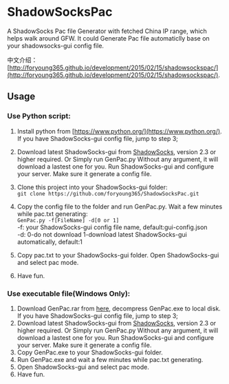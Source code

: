 # ShadowSocksPac

A ShadowSocks Pac file Generator with fetched China IP range, which helps walk around GFW. It could Generate Pac file automaticlly base on your shadowsocks-gui config file.

中文介绍：[http://foryoung365.github.io/development/2015/02/15/shadowsockspac/](http://foryoung365.github.io/development/2015/02/15/shadowsockspac/).

## Usage

### Use Python script:

1. Install python from [https://www.python.org/](https://www.python.org/). If you have ShadowSocks-gui config file, jump to step 3;
2. Download latest ShadowSocks-gui from [ShadowSocks](http://sourceforge.net/projects/shadowsocksgui/files/dist/), version 2.3 or higher required. Or Simply run GenPac.py Without any argument, it will download a lastest one for you. Run ShadowSocks-gui and configure your server. Make sure it generate a config file.
3. Clone this project into your ShadowSocks-gui folder:  
  `git clone https://github.com/foryoung365/ShadowSocksPac.git`

4. Copy the config file to the folder and run GenPac.py. Wait a few minutes while pac.txt generating:  
  `GenPac.py -f[FileName] -d[0 or 1]`  
  -f: your ShadowSocks-gui config file name, default:gui-config.json  
  -d: 0-do not download 1-download latest ShadowSocks-gui automatically, default:1  
5. Copy pac.txt to your ShadowSocks-gui folder. Open ShadowSocks-gui and select pac mode.
6. Have fun.

### Use executable file(Windows Only):
1. Download GenPac.rar from [here](http://foryoung365.github.io/attachments/GenPac.zip), decompress GenPac.exe to local disk. If you have ShadowSocks-gui config file, jump to step 3;
2. Download latest ShadowSocks-gui from [ShadowSocks](http://sourceforge.net/projects/shadowsocksgui/files/dist/), version 2.3 or higher required. Or Simply run GenPac.py Without any argument, it will download a lastest one for you. Run ShadowSocks-gui and configure your server. Make sure it generate a config file.
3. Copy GenPac.exe to your ShadowSocks-gui folder.
4. Run GenPac.exe and wait a few minutes while pac.txt generating.
5. Open ShadowSocks-gui and select pac mode.
6. Have fun.

